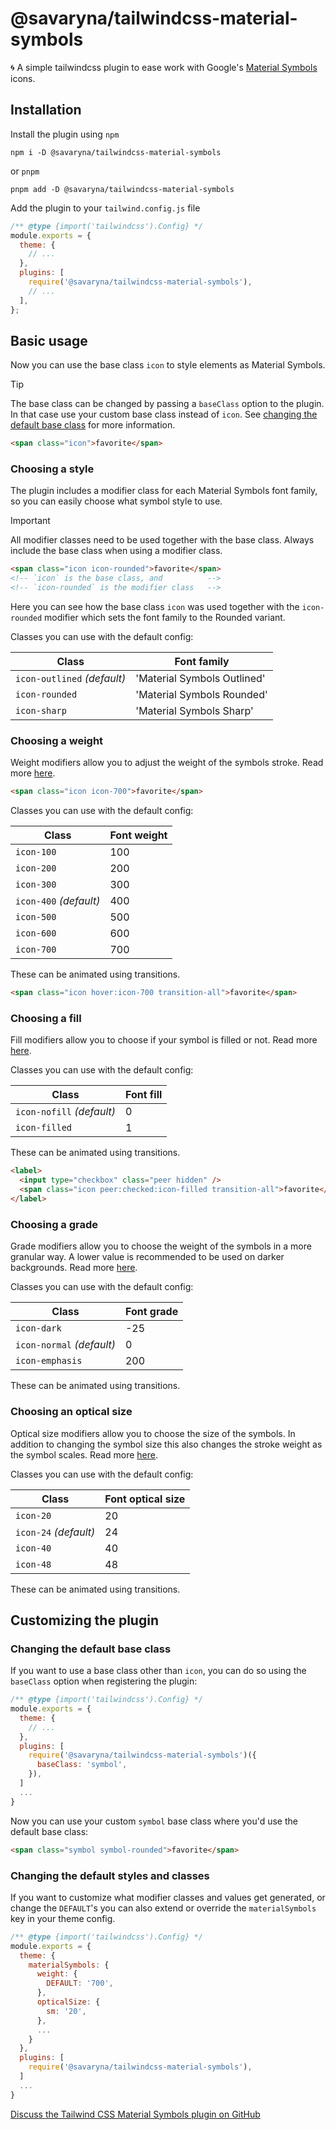 # @savaryna/tailwindcss-material-symbols

🌀 A simple tailwindcss plugin to ease work with Google's [Material Symbols](https://fonts.google.com/icons) icons.

## Installation

Install the plugin using `npm`

```shell
npm i -D @savaryna/tailwindcss-material-symbols
```

or `pnpm`

```shell
pnpm add -D @savaryna/tailwindcss-material-symbols
```

Add the plugin to your `tailwind.config.js` file

```js
/** @type {import('tailwindcss').Config} */
module.exports = {
  theme: {
    // ...
  },
  plugins: [
    require('@savaryna/tailwindcss-material-symbols'),
    // ...
  ],
};
```

## Basic usage

Now you can use the base class `icon` to style elements as Material Symbols.

> [!TIP]
> The base class can be changed by passing a `baseClass` option to the plugin. In that case use your custom base class instead of `icon`. See [changing the default base class](#changing-the-default-base-class) for more information.

```html
<span class="icon">favorite</span>
```

### Choosing a style

The plugin includes a modifier class for each Material Symbols font family, so you can easily choose what symbol style to use.

> [!IMPORTANT]
> All modifier classes need to be used together with the base class. Always include the base class when using a modifier class.

```html
<span class="icon icon-rounded">favorite</span>
<!-- `icon` is the base class, and          -->
<!-- `icon-rounded` is the modifier class   -->
```

Here you can see how the base class `icon` was used together with the `icon-rounded` modifier which sets the font family to the Rounded variant.

Classes you can use with the default config:

| Class                       | Font family                 |
| --------------------------- | --------------------------- |
| `icon-outlined` _(default)_ | 'Material Symbols Outlined' |
| `icon-rounded`              | 'Material Symbols Rounded'  |
| `icon-sharp`                | 'Material Symbols Sharp'    |

### Choosing a weight

Weight modifiers allow you to adjust the weight of the symbols stroke. Read more [here](https://developers.google.com/fonts/docs/material_symbols#wght_axis).

```html
<span class="icon icon-700">favorite</span>
```

Classes you can use with the default config:

| Class                  | Font weight |
| ---------------------- | ----------- |
| `icon-100`             | 100         |
| `icon-200`             | 200         |
| `icon-300`             | 300         |
| `icon-400` _(default)_ | 400         |
| `icon-500`             | 500         |
| `icon-600`             | 600         |
| `icon-700`             | 700         |

These can be animated using transitions.

```html
<span class="icon hover:icon-700 transition-all">favorite</span>
```

### Choosing a fill

Fill modifiers allow you to choose if your symbol is filled or not. Read more [here](https://developers.google.com/fonts/docs/material_symbols#fill_axis).

Classes you can use with the default config:

| Class                     | Font fill |
| ------------------------- | --------- |
| `icon-nofill` _(default)_ | 0         |
| `icon-filled`             | 1         |

These can be animated using transitions.

```html
<label>
  <input type="checkbox" class="peer hidden" />
  <span class="icon peer:checked:icon-filled transition-all">favorite</span>
</label>
```

### Choosing a grade

Grade modifiers allow you to choose the weight of the symbols in a more granular way. A lower value is recommended to be used on darker backgrounds. Read more [here](https://developers.google.com/fonts/docs/material_symbols#grad_axis).

Classes you can use with the default config:

| Class                     | Font grade |
| ------------------------- | ---------- |
| `icon-dark`               | -25        |
| `icon-normal` _(default)_ | 0          |
| `icon-emphasis`           | 200        |

These can be animated using transitions.

### Choosing an optical size

Optical size modifiers allow you to choose the size of the symbols. In addition to changing the symbol size this also changes the stroke weight as the symbol scales. Read more [here](https://developers.google.com/fonts/docs/material_symbols#opsz_axis).

Classes you can use with the default config:

| Class                 | Font optical size |
| --------------------- | ----------------- |
| `icon-20`             | 20                |
| `icon-24` _(default)_ | 24                |
| `icon-40`             | 40                |
| `icon-48`             | 48                |

These can be animated using transitions.

## Customizing the plugin

### Changing the default base class

If you want to use a base class other than `icon`, you can do so using the `baseClass` option when registering the plugin:

```js {{ filename: 'tailwind.config.js' }}
/** @type {import('tailwindcss').Config} */
module.exports = {
  theme: {
    // ...
  },
  plugins: [
    require('@savaryna/tailwindcss-material-symbols')({
      baseClass: 'symbol',
    }),
  ]
  ...
}
```

Now you can use your custom `symbol` base class where you'd use the default base class:

```html
<span class="symbol symbol-rounded">favorite</span>
```

### Changing the default styles and classes

If you want to customize what modifier classes and values get generated, or change the `DEFAULT`'s you can also extend or override the `materialSymbols` key in your theme config.

```js {{ filename: 'tailwind.config.js' }}
/** @type {import('tailwindcss').Config} */
module.exports = {
  theme: {
    materialSymbols: {
      weight: {
        DEFAULT: '700',
      },
      opticalSize: {
        sm: '20',
      },
      ...
    }
  },
  plugins: [
    require('@savaryna/tailwindcss-material-symbols'),
  ]
  ...
}
```

[Discuss the Tailwind CSS Material Symbols plugin on GitHub](https://github.com/savaryna/tailwindcss-material-symbols/discussions)
